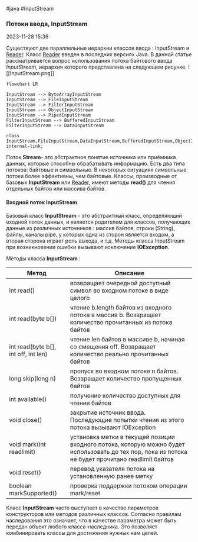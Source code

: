 #java #InputStream 
### Потоки ввода, InputStream ###

2023-11-28 15:36

Существуют две параллельные иерархии классов ввода : InputStream и [Reader](Reader). Класс [Reader](Reader) введен в последних версиях Java. В данной статье рассматривается вопрос использования потока байтового ввода _InputStream_, иерархия которого представлена на следующем рисунке.
![[InputStream.png]]

```mermaid
flowchart LR

InputStream --> ByteArrayInputStream
InputStream --> FileInputStream
InputStream --> FilterInputStream
InputStream --> ObjectInputStream
InputStream --> PipedInputStream
FilterInputStream --> BufferedInputStream
FilterInputStream --> DataInputStream

class InputStream,FileInputStream,DataInputStream,BufferedInputStream,ObjectInputStream,ByteArrayInputStream internal-link;
```

Поток **Stream**- это абстрактное понятие источника или приёмника данных, которые способны обрабатывать информацию. Есть два типа потоков: байтовые и символьные. В некоторых ситуациях символьные потоки более эффективны, чем байтовые. Классы, производные от базовых **InputStream** или [Reader](Reader), имеют методы **read()** для чтения отдельных байтов или массива байтов.
#### Входной поток InputStream ####

Базовый класс **InputStream** - это абстрактный класс, определяющий входной поток данных, и является родителем для классов, получающих данные из различных источников : массив байтов, строки (String), файлы, каналы pipe, у которых одна из сторон является входом, а вторая сторона играет роль выхода, и т.д. Методы класса InputStream при возникновении ошибки вызывают исключение **IOException**.

Методы класса **InputStream** :

|Метод|Описание|
|---|---|
|int read()|возвращает очередной доступный символ во входном потоке в виде целого|
|int read(byte b[])|чтение b.length байтов из входного потока в массив b. Возвращает количество прочитанных из потока байтов|
|int read(byte b[], int off, int len)|чтение len байтов в массиве b, начиная со смещения off. Возвращает количество реально прочитанных байтов|
|long skip(long n)|пропуск во входном потоке n байтов. Возвращает количество пропущенных байтов|
|int available()|получение количество доступных для чтения байтов|
|void close()|закрытие источник ввода. Последующие попытки чтения из этого потока вызывают IOException|
|void mark(int readlimit)|установка метки в текущей позиции входного потока, которую можно будет использовать до тех пор, пока из потока не будет прочитано readlimit байтов|
|void reset()|перевод указателя потока на установленную ранее метку|
|boolean markSupported()|проверка поддержки потоком операции mark/reset|

Класс **InputStream** часто выступает в качестве параметров конструкторов или методов различных классов. Согласно правилам наследования это означает, что в качестве параметра может быть передан объект любого класса-наследника. Это позволяет комбинировать классы для достижения нужных нам целей.

